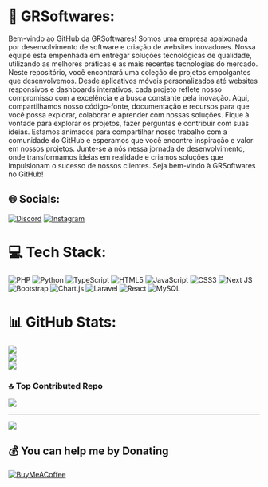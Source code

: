 # 💫 GRSoftwares:
<p text-align: center;>
Bem-vindo ao GitHub da GRSoftwares! Somos uma empresa apaixonada por desenvolvimento de software e criação de websites inovadores. Nossa equipe está empenhada em entregar soluções tecnológicas de qualidade, utilizando as melhores práticas e as mais recentes tecnologias do mercado. Neste repositório, você encontrará uma coleção de projetos empolgantes que desenvolvemos. Desde aplicativos móveis personalizados até websites responsivos e dashboards interativos, cada projeto reflete nosso compromisso com a excelência e a busca constante pela inovação. Aqui, compartilhamos nosso código-fonte, documentação e recursos para que você possa explorar, colaborar e aprender com nossas soluções. Fique à vontade para explorar os projetos, fazer perguntas e contribuir com suas ideias. Estamos animados para compartilhar nosso trabalho com a comunidade do GitHub e esperamos que você encontre inspiração e valor em nossos projetos. Junte-se a nós nessa jornada de desenvolvimento, onde transformamos ideias em realidade e criamos soluções que impulsionam o sucesso de nossos clientes. Seja bem-vindo à GRSoftwares no GitHub!
</p>

## 🌐 Socials:
[![Discord](https://img.shields.io/badge/Discord-%237289DA.svg?logo=discord&logoColor=white)](https://discord.gg/https://discord.gg/Zy7SmKDg5y) [![Instagram](https://img.shields.io/badge/Instagram-%23E4405F.svg?logo=Instagram&logoColor=white)](https://instagram.com/https://www.instagram.com/grsoftwares/) 

# 💻 Tech Stack:
![PHP](https://img.shields.io/badge/php-%23777BB4.svg?style=plastic&logo=php&logoColor=white) ![Python](https://img.shields.io/badge/python-3670A0?style=plastic&logo=python&logoColor=ffdd54) ![TypeScript](https://img.shields.io/badge/typescript-%23007ACC.svg?style=plastic&logo=typescript&logoColor=white) ![HTML5](https://img.shields.io/badge/html5-%23E34F26.svg?style=plastic&logo=html5&logoColor=white) ![JavaScript](https://img.shields.io/badge/javascript-%23323330.svg?style=plastic&logo=javascript&logoColor=%23F7DF1E) ![CSS3](https://img.shields.io/badge/css3-%231572B6.svg?style=plastic&logo=css3&logoColor=white) ![Next JS](https://img.shields.io/badge/Next-black?style=plastic&logo=next.js&logoColor=white) ![Bootstrap](https://img.shields.io/badge/bootstrap-%23563D7C.svg?style=plastic&logo=bootstrap&logoColor=white) ![Chart.js](https://img.shields.io/badge/chart.js-F5788D.svg?style=plastic&logo=chart.js&logoColor=white) ![Laravel](https://img.shields.io/badge/laravel-%23FF2D20.svg?style=plastic&logo=laravel&logoColor=white) ![React](https://img.shields.io/badge/react-%2320232a.svg?style=plastic&logo=react&logoColor=%2361DAFB) ![MySQL](https://img.shields.io/badge/mysql-%2300f.svg?style=plastic&logo=mysql&logoColor=white)
# 📊 GitHub Stats:
![](https://github-readme-stats.vercel.app/api?username=GrSofwtares&theme=tokyonight&hide_border=false&include_all_commits=true&count_private=true)<br/>
![](https://github-readme-streak-stats.herokuapp.com/?user=GrSofwtares&theme=tokyonight&hide_border=false)<br/>
![](https://github-readme-stats.vercel.app/api/top-langs/?username=GrSofwtares&theme=tokyonight&hide_border=false&include_all_commits=true&count_private=true&layout=compact)

### 🔝 Top Contributed Repo
![](https://github-contributor-stats.vercel.app/api?username=GrSofwtares&limit=5&theme=tokyonight&combine_all_yearly_contributions=true)

---
[![](https://visitcount.itsvg.in/api?id=GrSofwtares&icon=1&color=1)](https://visitcount.itsvg.in)

  ## 💰 You can help me by Donating
  [![BuyMeACoffee](https://img.shields.io/badge/Buy%20Me%20a%20Coffee-ffdd00?style=for-the-badge&logo=buy-me-a-coffee&logoColor=black)](https://buymeacoffee.com/https://www.buymeacoffee.com/grsoftwares) 

  
<!-- Proudly created with GPRM ( https://gprm.itsvg.in ) -->
